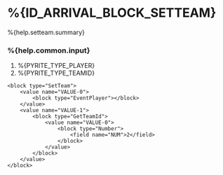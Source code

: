 # %{ID_ARRIVAL_BLOCK_SETTEAM}

%{help.setteam.summary}

### %{help.common.input}

1. %{PYRITE_TYPE_PLAYER}
2. %{PYRITE_TYPE_TEAMID}

```
<block type="SetTeam">
    <value name="VALUE-0">
        <block type="EventPlayer"></block>
    </value>
    <value name="VALUE-1">
        <block type="GetTeamId">
            <value name="VALUE-0">
                <block type="Number">
                    <field name="NUM">2</field>
                </block>
            </value>
        </block>
    </value>
</block>
```